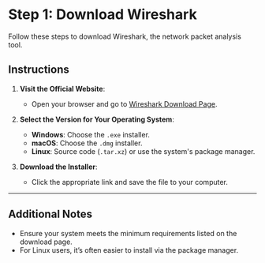 # Step 1: Download Wireshark

Follow these steps to download Wireshark, the network packet analysis tool.

## Instructions

1. **Visit the Official Website**:
   - Open your browser and go to [Wireshark Download Page](https://www.wireshark.org/download.html).

2. **Select the Version for Your Operating System**:
   - **Windows**: Choose the `.exe` installer.
   - **macOS**: Choose the `.dmg` installer.
   - **Linux**: Source code (`.tar.xz`) or use the system's package manager.

3. **Download the Installer**:
   - Click the appropriate link and save the file to your computer.

---

## Additional Notes
- Ensure your system meets the minimum requirements listed on the download page.
- For Linux users, it’s often easier to install via the package manager.
